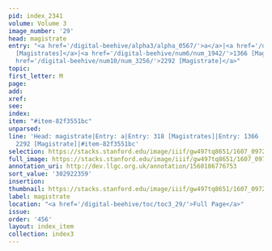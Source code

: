 ```yaml
---
pid: index_2341
volume: Volume 3
image_number: '29'
head: magistrate
entry: "<a href='/digital-beehive/alpha3/alpha_0567/'>a</a>|<a href='/digital-beehive/num2/num_0366/'>318
  [Magistrates]</a>|<a href='/digital-beehive/num6/num_1942/'>1366 [Magistracy]</a>|<a
  href='/digital-beehive/num10/num_3256/'>2292 [Magistrate]</a>"
topic:
first_letter: M
page:
add:
xref:
see:
index:
item: "#item-82f3551bc"
unparsed:
line: 'Head: magistrate|Entry: a|Entry: 318 [Magistrates]|Entry: 1366 [Magistracy]|Entry:
  2292 [Magistrate]|#item-82f3551bc'
selection: https://stacks.stanford.edu/image/iiif/gw497tq8651/1607_0972/842,2359,705,176/full/0/default.jpg
full_image: https://stacks.stanford.edu/image/iiif/gw497tq8651/1607_0972/full/full/0/default.jpg
annotation_uri: http://dev.llgc.org.uk/annotation/1560186776753
sort_value: '302922359'
insertion:
thumbnail: https://stacks.stanford.edu/image/iiif/gw497tq8651/1607_0972/842,2359,705,176/150,/0/default.jpg
label: magistrate
location: "<a href='/digital-beehive/toc/toc3_29/'>Full Page</a>"
issue:
order: '456'
layout: index_item
collection: index3
---
```

